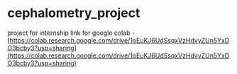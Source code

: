 # cephalometry_project
project for internship
link for google colab - [https://colab.research.google.com/drive/1oEuKJ6UdSsqxVzHdvyZUn5YxDO3bcby3?usp=sharing](https://colab.research.google.com/drive/1oEuKJ6UdSsqxVzHdvyZUn5YxDO3bcby3?usp=sharing)
